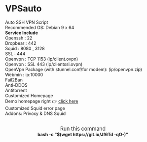 # VPSauto
Auto SSH VPN Script<br>
Recommended OS: Debian 9 x 64<br>
<b>Service Include</b><br>
Openssh : 22<br>
Dropbear : 442<br>
Squid : 8080 , 3128<br>
SSL : 444<br>
Openvpn : TCP 1153 (ip/client.ovpn)<br>
Openvpn : SSL 443 (ip/clientssl.ovpn)<br>
OpenVpn Package (with stunnel.conf/for modem): (ip/openvpn.zip)<br>
Webmin : ip:10000<br>
Fail2Ban<br>
Anti-DDOS<br>
Antitorrent<br>
Customized Homepage<br>
Demo homepage right 👉 <a href="https://bit.ly/2XtmzQW" target="_blank">click here</a><br>
Customized Squid error page<br>
Addons: Privoxy & DNS Squid<br><br>
<p align="center"><big>Run this command</big>
<br>
<b>bash -c "$(wget https://git.io/Jf6Td -qO-)"</b>
</p>
